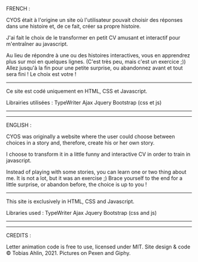 FRENCH :

CYOS était à l'origine un site où l'utilisateur pouvait choisir des réponses dans une histoire et, de ce fait, créer sa propre histoire.

J'ai fait le choix de le transformer en petit CV amusant et interactif pour m'entraîner au javascript.

Au lieu de répondre à une ou des histoires interactives, vous en apprendrez plus sur moi en quelques lignes. (C'est très peu, mais c'est un exercice ;))
Allez jusqu'à la fin pour une petite surprise, ou abandonnez avant et tout sera fini ! Le choix est votre !

-----------------------------------------------------------------------------------------------------------------------------------

Ce site est codé uniquement en HTML, CSS et Javascript.

Librairies utilisées : 
TypeWriter
Ajax
Jquery
Bootstrap (css et js)

-----------------------------------------------------------------------------------------------------------------------------------
-----------------------------------------------------------------------------------------------------------------------------------

ENGLISH : 

CYOS was originally a website where the user could choose between choices in a story and, therefore, create his or her own story.

I choose to transform it in a little funny and interactive CV in order to train in javascript.

Instead of playing with some stories, you can learn one or two thing about me. It is not a lot, but it was an exercise ;)
Brace yourself to the end for a little surprise, or abandon before, the choice is up to you !

-----------------------------------------------------------------------------------------------------------------------------------

This site is exclusively in HTML, CSS and Javascript.

Libraries used : 
TypeWriter
Ajax
Jquery
Bootstrap (css and js)

-----------------------------------------------------------------------------------------------------------------------------------
-----------------------------------------------------------------------------------------------------------------------------------

CREDITS : 
<!-- title animation -->
Letter animation code is free to use, licensed under MIT. Site design & code © Tobias Ahlin, 2021.
Pictures on Pexen and Giphy.
